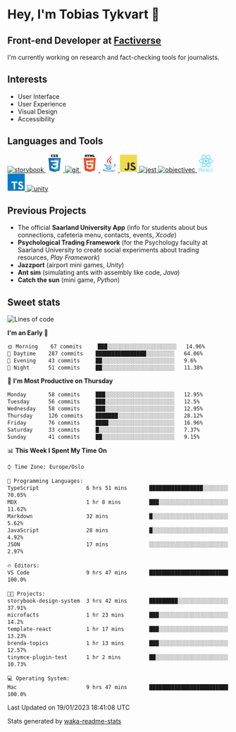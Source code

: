 # Hey, I'm Tobias Tykvart 🦉

## Front-end Developer at [Factiverse](https://www.factiverse.no/)

I'm currently working on research and fact-checking tools for journalists.

## Interests

- User Interface
- User Experience
- Visual Design
- Accessibility

## Languages and Tools

<!-- https://devicon.dev/ -->
<p align="left"> <a href="https://storybook.js.org/" target="_blank" rel="noreferrer"> <img src="https://cdn.jsdelivr.net/gh/devicons/devicon/icons/storybook/storybook-original.svg" alt="storybook" width="40" height="40"/> </a> <a href="https://www.w3schools.com/css/" target="_blank" rel="noreferrer"> <img src="https://raw.githubusercontent.com/devicons/devicon/master/icons/css3/css3-original-wordmark.svg" alt="css3" width="40" height="40"/> </a> <a href="https://git-scm.com/" target="_blank" rel="noreferrer"> <img src="https://www.vectorlogo.zone/logos/git-scm/git-scm-icon.svg" alt="git" width="40" height="40"/> </a> <a href="https://www.w3.org/html/" target="_blank" rel="noreferrer"> <img src="https://raw.githubusercontent.com/devicons/devicon/master/icons/html5/html5-original-wordmark.svg" alt="html5" width="40" height="40"/> </a> <a href="https://www.java.com" target="_blank" rel="noreferrer"> <img src="https://raw.githubusercontent.com/devicons/devicon/master/icons/java/java-original.svg" alt="java" width="40" height="40"/> </a> <a href="https://developer.mozilla.org/en-US/docs/Web/JavaScript" target="_blank" rel="noreferrer"> <img src="https://raw.githubusercontent.com/devicons/devicon/master/icons/javascript/javascript-original.svg" alt="javascript" width="40" height="40"/> </a> <a href="https://jestjs.io" target="_blank" rel="noreferrer"> <img src="https://www.vectorlogo.zone/logos/jestjsio/jestjsio-icon.svg" alt="jest" width="40" height="40"/> </a> <a href="https://developer.apple.com/library/archive/documentation/Cocoa/Conceptual/ProgrammingWithObjectiveC/Introduction/Introduction.html" target="_blank" rel="noreferrer"> <img src="https://www.vectorlogo.zone/logos/apple_objectivec/apple_objectivec-icon.svg" alt="objectivec" width="40" height="40"/> </a> <a href="https://reactjs.org/" target="_blank" rel="noreferrer"> <img src="https://raw.githubusercontent.com/devicons/devicon/master/icons/react/react-original-wordmark.svg" alt="react" width="40" height="40"/> </a> <a href="https://www.typescriptlang.org/" target="_blank" rel="noreferrer"> <img src="https://raw.githubusercontent.com/devicons/devicon/master/icons/typescript/typescript-original.svg" alt="typescript" width="40" height="40"/> </a> <a href="https://unity.com/" target="_blank" rel="noreferrer"> <img src="https://www.vectorlogo.zone/logos/unity3d/unity3d-icon.svg" alt="unity" width="40" height="40"/> </a> </p>

## Previous Projects

- The official **Saarland University App** (info for students about bus connections, cafeteria menu, contacts, events, _Xcode_)
- **Psychological Trading Framework** (for the Psychology faculty at Saarland University to create social experiments about trading resources, _Play Framework_)
- **Jazzport** (airport mini games, _Unity_)
- **Ant sim** (simulating ants with assembly like code, _Java_)
- **Catch the sun** (mini game, _Python_)

## Sweet stats

<!--START_SECTION:waka-->
![Lines of code](https://img.shields.io/badge/From%20Hello%20World%20I%27ve%20Written-175%20Thousand%20lines%20of%20code-blue)

**I'm an Early 🐤** 

```text
🌞 Morning    67 commits     ███░░░░░░░░░░░░░░░░░░░░░░   14.96% 
🌆 Daytime    287 commits    ████████████████░░░░░░░░░   64.06% 
🌃 Evening    43 commits     ██░░░░░░░░░░░░░░░░░░░░░░░   9.6% 
🌙 Night      51 commits     ██░░░░░░░░░░░░░░░░░░░░░░░   11.38%

```
📅 **I'm Most Productive on Thursday** 

```text
Monday       58 commits     ███░░░░░░░░░░░░░░░░░░░░░░   12.95% 
Tuesday      56 commits     ███░░░░░░░░░░░░░░░░░░░░░░   12.5% 
Wednesday    58 commits     ███░░░░░░░░░░░░░░░░░░░░░░   12.95% 
Thursday     126 commits    ███████░░░░░░░░░░░░░░░░░░   28.12% 
Friday       76 commits     ████░░░░░░░░░░░░░░░░░░░░░   16.96% 
Saturday     33 commits     █░░░░░░░░░░░░░░░░░░░░░░░░   7.37% 
Sunday       41 commits     ██░░░░░░░░░░░░░░░░░░░░░░░   9.15%

```


📊 **This Week I Spent My Time On** 

```text
⌚︎ Time Zone: Europe/Oslo

💬 Programming Languages: 
TypeScript               6 hrs 51 mins       █████████████████░░░░░░░░   70.05% 
MDX                      1 hr 8 mins         ███░░░░░░░░░░░░░░░░░░░░░░   11.62% 
Markdown                 32 mins             █░░░░░░░░░░░░░░░░░░░░░░░░   5.62% 
JavaScript               28 mins             █░░░░░░░░░░░░░░░░░░░░░░░░   4.92% 
JSON                     17 mins             ░░░░░░░░░░░░░░░░░░░░░░░░░   2.97%

🔥 Editors: 
VS Code                  9 hrs 47 mins       █████████████████████████   100.0%

🐱‍💻 Projects: 
storybook-design-system  3 hrs 42 mins       █████████░░░░░░░░░░░░░░░░   37.91% 
microfacts               1 hr 23 mins        ███░░░░░░░░░░░░░░░░░░░░░░   14.2% 
template-react           1 hr 17 mins        ███░░░░░░░░░░░░░░░░░░░░░░   13.23% 
brenda-topics            1 hr 13 mins        ███░░░░░░░░░░░░░░░░░░░░░░   12.57% 
tinymce-plugin-test      1 hr 2 mins         ██░░░░░░░░░░░░░░░░░░░░░░░   10.73%

💻 Operating System: 
Mac                      9 hrs 47 mins       █████████████████████████   100.0%

```


 Last Updated on 19/01/2023 18:41:08 UTC
<!--END_SECTION:waka-->

Stats generated by [waka-readme-stats](https://github.com/anmol098/waka-readme-stats)
